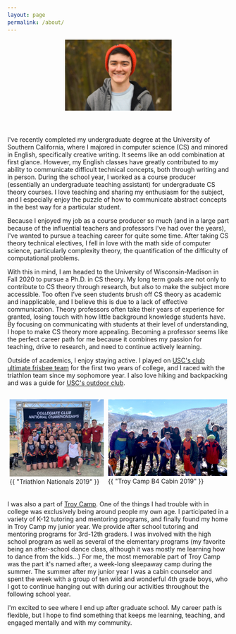 ```yaml
---
layout: page
permalink: /about/
---
```


<style>
    .img-single{
        display:flex;
        width:50%;
        margin:auto;
        padding-bottom:20px;
    }
    .img-group{
        display:flex;
        width:100%;
        margin:auto;
        padding-top:15px;
    }

    .flex-container{
        display:flex;
    }

    .flex-aspect .img-container1{
        flex:1.185;
    }

    .flex-aspect .img-container2{
        flex:1.5;
    }

    .padding {
        padding: 0px 5px 20px 5px;
    }

</style>

<div class = "img-single flex-container flex-aspect">
    <div class = "img-container2 padding">
        <img src="/resources/personal_photo_michigan.jpg" alt="East Lansing, MI" class = "baseimg"/>
    </div>
</div>

I've recently completed my undergraduate degree at the University of Southern California, where I majored in computer science (CS) and minored in English, specifically creative writing. It seems like an odd combination at first glance. However, my English classes have greatly contributed to my ability to communicate difficult technical concepts, both through writing and in person. During the school year, I worked as a course producer (essentially an undergraduate teaching assistant) for undergraduate CS theory courses. I love teaching and sharing my enthusiasm for the subject, and I especially enjoy the puzzle of how to communicate abstract concepts in the best way for a particular student.

Because I enjoyed my job as a course producer so much (and in a large part because of the influential teachers and professors I've had over the years), I've wanted to pursue a teaching career for quite some time. After taking CS theory technical electives, I fell in love with the math side of computer science, particularly complexity theory, the quantification of the difficulty of computational problems.

With this in mind, I am headed to the University of Wisconsin-Madison in Fall 2020 to pursue a Ph.D. in CS theory. My long term goals are not only to contribute to CS theory through research, but also to make the subject more accessible. Too often I’ve seen students brush off CS theory as academic and inapplicable, and I believe this is due to a lack of effective communication. Theory professors often take their years of experience for granted, losing touch with how little background knowledge students have. By focusing on communicating with students at their level of understanding, I hope to make CS theory more appealing. Becoming a professor seems like the perfect career path for me because it combines my passion for teaching, drive to research, and need to continue actively learning.

Outside of academics, I enjoy staying active. I played on <a href="http://www.uscwomensultimate.com/">USC's club ultimate frisbee team</a> for the first two years of college, and I raced with the triathlon team since my sophomore year. I also love hiking and backpacking and was a guide for <a href="http://scoutfitters.org/">USC's outdoor club</a>.

<div class="img-group flex-container flex-aspect">

  <div class = "img-container1 padding">
    <img src="/resources/personal_photo_triathlon.jpg" alt="Triathlon Nationals 2019" class = "baseimg"/>
    <figcaption class="caption">{{ "Triathlon Nationals 2019" }}</figcaption>
  </div>

  <div class = "img-container2 padding">
  <img src="/resources/personal_photo_troy_camp.jpg" alt="Troy Camp B4 2019" class = "baseimg"/>
  <figcaption class="caption">{{ "Troy Camp B4 Cabin 2019" }}</figcaption>
  </div>

</div>


I was also a part of <a href="https://www.troycamp.org/">Troy Camp</a>. One of the things I had trouble with in college was exclusively being around people my own age. I participated in a variety of K-12 tutoring and mentoring programs, and finally found my home in Troy Camp my junior year. We provide after school tutoring and mentoring programs for 3rd-12th graders. I was involved with the high school program as well as several of the elementary programs (my favorite being an after-school dance class, although it was mostly me learning how to dance from the kids...) For me, the most memorable part of Troy Camp was the part it's named after, a week-long sleepaway camp during the summer. The summer after my junior year I was a cabin counselor and spent the week with a group of ten wild and wonderful 4th grade boys, who I got to continue hanging out with during our activities throughout the following school year.

I'm excited to see where I end up after graduate school. My career path is flexible, but I hope to find something that keeps me learning, teaching, and engaged mentally and with my community.
